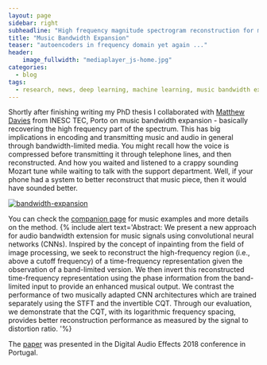 ```yaml
---
layout: page
sidebar: right
subheadline: "High frequency magnitude spectrogram reconstruction for music mixtures using convolutional autoencoders"
title: "Music Bandwidth Expansion"
teaser: "autoencoders in frequency domain yet again ..."
header:
    image_fullwidth: "mediaplayer_js-home.jpg"
categories:
  - blog
tags:
  - research, news, deep learning, machine learning, music bandwidth expansion, convolutional autoencoders
---
```



Shortly after finishing writing my PhD thesis I collaborated with [Matthew Davies][1] from INESC TEC, Porto on music bandwidth expansion - basically recovering the high frequency part of the spectrum. This has big implications in encoding and transmitting music and audio in general through bandwidth-limited media. You might recall how the voice is compressed before transmitting it through telephone lines, and then reconstructed. And how you waited and listened to a crappy sounding Mozart tune while waiting to talk with the support department. Well, if your phone had a system to better reconstruct that music piece, then it would have sounded better.

[![bandwidth-expansion](https://telecom.inesctec.pt/~mdavies/dafx18/sounds/overviewfig.png)][2]

You can check the [companion page][2] for music examples and more details on the method.
{% include alert text='Abstract:
We present a new approach for audio bandwidth extension for music signals using convolutional neural networks (CNNs). Inspired by the concept of inpainting from the field of image processing, we seek to reconstruct the high-frequency region (i.e., above a cutoff frequency) of a time-frequency representation given the observation of a band-limited version. We then invert this reconstructed time-frequency representation using the phase information from the band-limited input to provide an enhanced musical output. We contrast the performance of two musically adapted CNN architectures which are trained separately using the STFT and the invertible CQT. Through our evaluation, we demonstrate that the CQT, with its logarithmic frequency spacing, provides better reconstruction performance as measured by the signal to distortion ratio.
'%}

The [paper][3] was presented in the Digital Audio Effects 2018 conference in Portugal.

 [1]: https://telecom.inesctec.pt/~mdavies
 [2]: https://telecom.inesctec.pt/~mdavies/dafx18/
 [3]: https://telecom.inesctec.pt/~mdavies/pdfs/MironDavies18-dafx.pdf

